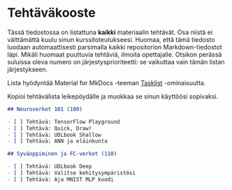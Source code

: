 
# Tehtäväkooste

Tässä tiedostossa on listattuna **kaikki** materiaalin tehtävät. Osa niistä ei välttämättä 
kuulu sinun kurssitoteutukseesi. Huomaa, että tämä tiedosto luodaan automaattisesti parsimalla 
kaikki repositorion Markdown-tiedostot läpi. Mikäli huomaat puuttuvia tehtäviä, ilmoita opettajalle.
Otsikon perässä suluissa oleva numero on järjestysprioriteetti: se vaikuttaa vain tämän listan järjestykseen.

Lista hyödyntää Material for MkDocs -teeman [Tasklist](https://squidfunk.github.io/mkdocs-material/reference/lists/#using-task-lists) -ominaisuutta.

Kopioi tehtävälista leikepöydälle ja muokkaa se sinun käyttöösi sopivaksi.


```markdown
## Neuroverkot 101 (100)

- [ ] Tehtävä: TensorFlow Playground
- [ ] Tehtävä: Quick, Draw!
- [ ] Tehtävä: UDLbook Shallow
- [ ] Tehtävä: ANN ja eläinkunta

## Syväoppiminen ja FC-verkot (110)

- [ ] Tehtävä: UDLbook Deep
- [ ] Tehtävä: Valitse kehitysympäristösi
- [ ] Tehtävä: Aja MNIST MLP koodi


```